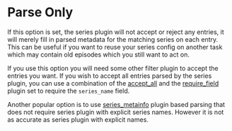 # Parse Only

If this option is set, the series plugin will not accept or reject any entries, it will merely fill in parsed metadata for the matching series on each entry. This can be useful if you want to reuse your series config on another task which may contain old episodes which you still want to act on.

If you use this option you will need some other filter plugin to accept the entries you want. If you wish to accept all entries parsed by the series plugin, you can use a combination of the [accept_all](/Plugins/accept_all) and the [require_field](/Plugins/require_field) plugin set to require the `series_name` field. 

Another popular option is to use [series_metainfo](/Plugins/series_metainfo) plugin based parsing that does not require series plugin with explicit series names. However it is not as accurate as series plugin with explicit names.
